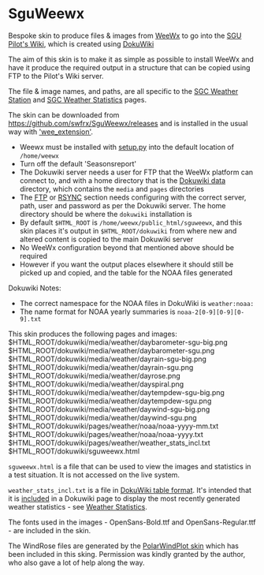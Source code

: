 # SguWeewx
Bespoke skin to produce files &amp; images from [WeeWx](https://weewx.com/) to go into the [SGU Pilot's Wiki](https://pilots.scottishglidingcentre.co.uk/), which is created using [DokuWiki](https://www.dokuwiki.org/)

The aim of this skin is to make it as simple as possible to install WeeWx and have it produce the required output in a structure that can be copied using FTP to the Pilot's Wiki server.

The file & image names, and paths, are all specific to the [SGC Weather Station](https://pilots.scottishglidingcentre.co.uk/weather/weather_station) and [SGC Weather Statistics](https://pilots.scottishglidingcentre.co.uk/weather/weather_stats) pages.

The skin can be downloaded from https://github.com/swfrx/SguWeewx/releases and is installed in the usual way with ['wee_extension'](https://weewx.com/docs/utilities.htm#wee_extension_utility).  

  * Weewx must be installed with [setup.py](https://weewx.com/docs/setup.htm) into the default location of ``/home/weewx``
  * Turn off the default 'Seasonsreport'
  * The Dokuwiki server needs a user for FTP that the WeeWx platform can connect to, and with a home directory that is the [Dokuwiki data](https://www.dokuwiki.org/devel:dirlayout) directory, which contains the ``media`` and ``pages`` directories
  * The [FTP](https://weewx.com/docs/usersguide.htm#If_the_server_is_on_a_different_machine) or [RSYNC](https://weewx.com/docs/usersguide.htm#If_the_server_is_on_a_different_machine) section needs configuring with the correct server, path, user and password as per the Dokuwiki server.  The home directory should be where the ``dokuwiki`` installation is
  * By default ``$HTML_ROOT`` is ``/home/weewx/public_html/sguweewx``, and this skin places it's output in ``$HTML_ROOT/dokuwiki`` from where new and altered content is copied to the main Dokuwiki server
  * No WeeWx configuration beyond that mentioned above should be required
  * However if you want the output places elsewhere it should still be picked up and copied, and the table for the NOAA files generated

Dokuwiki Notes:
  * The correct namespace for the NOAA files in DokuWiki is ``weather:noaa:``  
  * The name format for NOAA yearly summaries is ``noaa-2[0-9][0-9][0-9].txt``
  
This skin produces the following pages and images:  
$HTML_ROOT/dokuwiki/media/weather/daybarometer-sgu-big.png
$HTML_ROOT/dokuwiki/media/weather/daybarometer-sgu.png
$HTML_ROOT/dokuwiki/media/weather/dayrain-sgu-big.png
$HTML_ROOT/dokuwiki/media/weather/dayrain-sgu.png
$HTML_ROOT/dokuwiki/media/weather/dayrose.png
$HTML_ROOT/dokuwiki/media/weather/dayspiral.png
$HTML_ROOT/dokuwiki/media/weather/daytempdew-sgu-big.png
$HTML_ROOT/dokuwiki/media/weather/daytempdew-sgu.png
$HTML_ROOT/dokuwiki/media/weather/daywind-sgu-big.png
$HTML_ROOT/dokuwiki/media/weather/daywind-sgu.png
$HTML_ROOT/dokuwiki/pages/weather/noaa/noaa-yyyy-mm.txt
$HTML_ROOT/dokuwiki/pages/weather/noaa/noaa-yyyy.txt
$HTML_ROOT/dokuwiki/pages/weather/weather_stats_incl.txt
$HTML_ROOT/dokuwiki/sguweewx.html
 
``sguweewx.html`` is a file that can be used to view the images and statistics in a test situation.  It is not accessed on the live system.

``weather_stats_incl.txt`` is a file in [DokuWiki table format](https://www.dokuwiki.org/wiki:syntax#tables).  It's intended that it is [included](https://www.dokuwiki.org/plugin:include) in a Dokuwiki page to display the most recently generated weather statistics - see [Weather Statistics](https://pilots.scottishglidingcentre.co.uk/weather/weather_stats).

The fonts used in the images - OpenSans-Bold.ttf and OpenSans-Regular.ttf - are included in the skin. 

The WindRose files are generated by the [PolarWindPlot skin](https://github.com/gjr80/weewx-polarwindplot) which has been included in this sking.  Permission was kindly granted by the author, who also gave a lot of help along the way.
